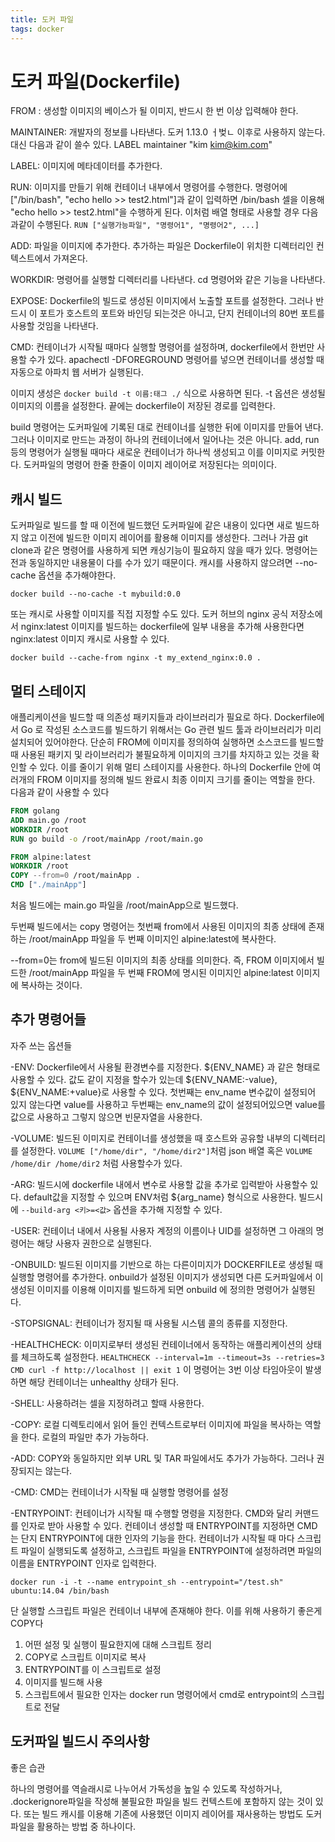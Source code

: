 ```yaml
---
title: 도커 파일
tags: docker
---
```


# 도커 파일(Dockerfile)

FROM : 생성할 이미지의 베이스가 될 이미지, 반드시 한 번 이상 입력해야 한다.

MAINTAINER: 개발자의 정보를 나타낸다. 도커 1.13.0 ㅓ벚ㄴ 이후로 사용하지 않는다. 대신 다음과 같이 쓸수 있다. LABEL maintainer "kim <kim@kim.com>"

LABEL: 이미지에 메타데이터를 추가한다. 

RUN: 이미지를 만들기 위해 컨테이너 내부에서 명령어를 수행한다.  명령어에 ["/bin/bash", "echo hello >> test2.html"]과 같이 입력하면 /bin/bash 셀을 이용해 "echo hello >> test2.html"을 수행하게 된다. 이처럼 배열 형태로 사용할 경우 다음과같이 수행된다. `RUN ["실행가능파일", "명령어1", "명령어2", ...]`

ADD: 파일을 이미지에 추가한다. 추가하는 파일은 Dockerfile이 위치한 디렉터리인 컨텍스트에서 가져온다.

WORKDIR: 명령어를 실행할 디렉터리를 나타낸다. cd 명령어와 같은 기능을 나타낸다.

EXPOSE: Dockerfile의 빌드로 생성된 이미지에서 노출할 포트를 설정한다. 그러나 반드시 이 포트가 호스트의 포트와 바인딩 되는것은 아니고, 단지 컨테이너의 80번 포트를 사용할 것임을 나타낸다.

CMD: 컨테이너가 시작될 때마다 실행할 명령어를 설정하며, dockerfile에서 한번만 사용할 수가 있다. apachectl -DFOREGROUND 명령어를 넣으면 컨테이너를 생성할 때 자동으로 아파치 웹 서버가 실행된다.

이미지 생성은 `docker build -t 이름:태그 ./` 식으로 사용하면 된다. -t 옵션은 생성될 이미지의 이름을 설정한다. 끝에는 dockerfile이 저장된 경로를 입력한다.

build 명령어는 도커파일에 기록된 대로 컨테이너를 실행한 뒤에 이미지를 만들어 낸다. 그러나 이미지로 만드는 과정이 하나의 컨테이너에서 일어나는 것은 아니다. add, run 등의 명령어가 실행될 때마다 새로운 컨테이너가 하나씩 생성되고 이를 이미지로 커밋한다. 도커파일의 명령어 한줄 한줄이 이미지 레이어로 저장된다는 의미이다.



## 캐시 빌드

도커파일로 빌드를 할 때 이전에 빌드했던 도커파일에 같은 내용이 있다면 새로 빌드하지 않고 이전에 빌드한 이미지 레이어를 활용해 이미지를 생성한다. 그러나 가끔 git clone과 같은 명령어를 사용하게 되면 캐싱기능이 필요하지 않을 때가 있다. 명령어는 전과 동일하지만 내용물이 다를 수가 있기 때문이다. 캐시를 사용하지 않으려면 --no-cache 옵션을 추가해야한다.

`docker build --no-cache -t mybuild:0.0`

또는 캐시로 사용할 이미지를 직접 지정할 수도 있다. 도커 허브의 nginx 공식 저장소에서 nginx:latest 이미지를 빌드하는 dockerfile에 일부 내용을 추가해 사용한다면 nginx:latest 이미지 캐시로 사용할 수 있다.

`docker build --cache-from nginx -t my_extend_nginx:0.0 .`



## 멀티 스테이지

애플리케이션을 빌드할 때 의존성 패키지들과 라이브러리가 필요로 하다. Dockerfile에서 Go 로 작성된 소스코드를 빌드하기 위해서는 Go 관련 빌드 툴과 라이브러리가 미리 설치되어 있어야한다. 단순히 FROM에 이미지를 정의하여 실행하면 소스코드를 빌드할 때 사용된 패키지 및 라이브러리가 불필요하게 이미지의 크기를 차지하고 있는 것을 확인할 수 있다. 이를 줄이기 위해 멀티 스테이지를 사용한다. 하나의 Dockerfile 안에 여러개의 FROM 이미지를 정의해 빌드 완료시 최종 이미지 크기를 줄이는 역할을 한다. 다음과 같이 사용할 수 있다

```dockerfile
FROM golang
ADD main.go /root
WORKDIR /root
RUN go build -o /root/mainApp /root/main.go

FROM alpine:latest
WORKDIR /root
COPY --from=0 /root/mainApp .
CMD ["./mainApp"]
```

처음 빌드에는 main.go 파일을 /root/mainApp으로 빌드했다.

두번째 빌드에서는 copy 명령어는 첫번째 from에서 사용된 이미지의 최종 상태에 존재하는 /root/mainApp 파일을 두 번째 이미지인 alpine:latest에 복사한다.

--from=0는 from에 빌드된 이미지의 최종 상태를 의미한다. 즉, FROM 이미지에서 빌드한 /root/mainApp 파일을 두 번째 FROM에 명시된 이미지인 alpine:latest 이미지에 복사하는 것이다.



## 추가 명령어들

자주 쓰는 옵션들

-ENV: Dockerfile에서 사용될 환경변수를 지정한다. ${ENV_NAME} 과 같은 형태로 사용할 수 있다. 값도 같이 지정을 할수가 있는데 ${ENV_NAME:-value}, ${ENV_NAME:+value}로 사용할 수 있다. 첫번째는 env_name 변수값이 설정되어 있지 않는다면 value를 사용하고 두번째는 env_name의 값이 설정되어있으면 value를 값으로 사용하고 그렇지 않으면 빈문자열을 사용한다.

-VOLUME: 빌드된 이미지로 컨테이너를 생성했을 때 호스트와 공유할 내부의 디렉터리를 설정한다. `VOLUME ["/home/dir", "/home/dir2"]`처럼 json 배열 혹은 `VOLUME /home/dir /home/dir2` 처럼 사용할수가 있다.

-ARG: 빌드시에 dockerfile 내에서 변수로 사용할 값을 추가로 입력받아 사용할수 있다. default값을 지정할 수 있으며 ENV처럼 ${arg_name} 형식으로 사용한다. 빌드시에 `--build-arg <키>=<값>` 옵션을 추가해 지정할 수 있다.

-USER: 컨테이너 내에서 사용될 사용자 계정의 이름이나 UID를 설정하면 그 아래의 명령어는 해당 사용자 권한으로 실행된다.

-ONBUILD: 빌드된 이미지를 기반으로 하는 다른이미지가 DOCKERFILE로 생성될 때 실행할 명령어를 추가한다. onbuild가 설정된 이미지가 생성되면 다른 도커파일에서 이 생성된 이미지를 이용해 이미지를 빌드하게 되면 onbuild 에 정의한 명령어가 실행된다.

-STOPSIGNAL: 컨테이너가 정지될 때 사용될 시스템 콜의 종류를 지정한다.

-HEALTHCHECK: 이미지로부터 생성된 컨테이너에서 동작하는 애플리케이션의 상태를 체크하도록 설정한다. `HEALTHCHECK --interval=1m --timeout=3s --retries=3 CMD curl -f http://localhost || exit 1` 이 명령어는 3번 이상 타임아웃이 발생하면 해당 컨테이너는 unhealthy 상태가 된다.

-SHELL: 사용하려는 셀을 지정하려고 할때 사용한다.

-COPY: 로컬 디렉토리에서 읽어 들인 컨텍스트로부터 이미지에 파일을 복사하는 역할을 한다. 로컬의 파일만 추가 가능하다.

-ADD: COPY와 동일하지만 외부 URL 및 TAR 파일에서도 추가가 가능하다. 그러나 권장되지는 않는다.

-CMD: CMD는 컨테이너가 시작될 때 실행할 명령어를 설정

-ENTRYPOINT: 컨테이너가 시작될 때 수행할 명령을 지정한다. CMD와 달리 커맨드를 인자로 받아 사용할 수 있다. 컨테이너 생성할 때 ENTRYPOINT를 지정하면 CMD는 단지 ENTRYPOINT에 대한 인자의 기능을 한다. 컨테이너가 시작될 때 마다 스크립트 파일이 실행되도록 설정하고, 스크립트 파일을 ENTRYPOINT에 설정하려면 파일의 이름을 ENTRYPOINT 인자로 입력한다.

`docker run -i -t --name entrypoint_sh --entrypoint="/test.sh" ubuntu:14.04 /bin/bash`

단 실행할 스크립트 파일은 컨테이너 내부에 존재해야 한다. 이를 위해 사용하기 좋은게 COPY다

1. 어떤 설정 및 실행이 필요한지에 대해 스크립트 정리
2. COPY로 스크립트 이미지로 복사
3. ENTRYPOINT를 이 스크립트로 설정
4. 이미지를 빌드해 사용
5. 스크립트에서 필요한 인자는 docker run 명령어에서 cmd로 entrypoint의 스크립트로 전달



## 도커파일 빌드시 주의사항

좋은 습관

하나의 명령어를 역슬래시로 나누어서 가독성을 높일 수 있도록 작성하거나, .dockerignore파일을 작성해 불필요한 파일을 빌드 컨텍스트에 포함하지 않는 것이 있다. 또는 빌드 캐시를 이용해 기존에 사용했던 이미지 레이어를 재사용하는 방법도 도커파일을 활용하는 방법 중 하나이다.